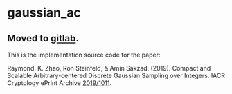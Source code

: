 # gaussian_ac

## Moved to [gitlab](https://gitlab.com/raykzhao/gaussian_ac).

This is the implementation source code for the paper: 

Raymond. K. Zhao, Ron Steinfeld, & Amin Sakzad. (2019). Compact and Scalable Arbitrary-centered Discrete Gaussian Sampling over Integers. IACR Cryptology ePrint Archive [2019/1011](https://ia.cr/2019/1011). 

